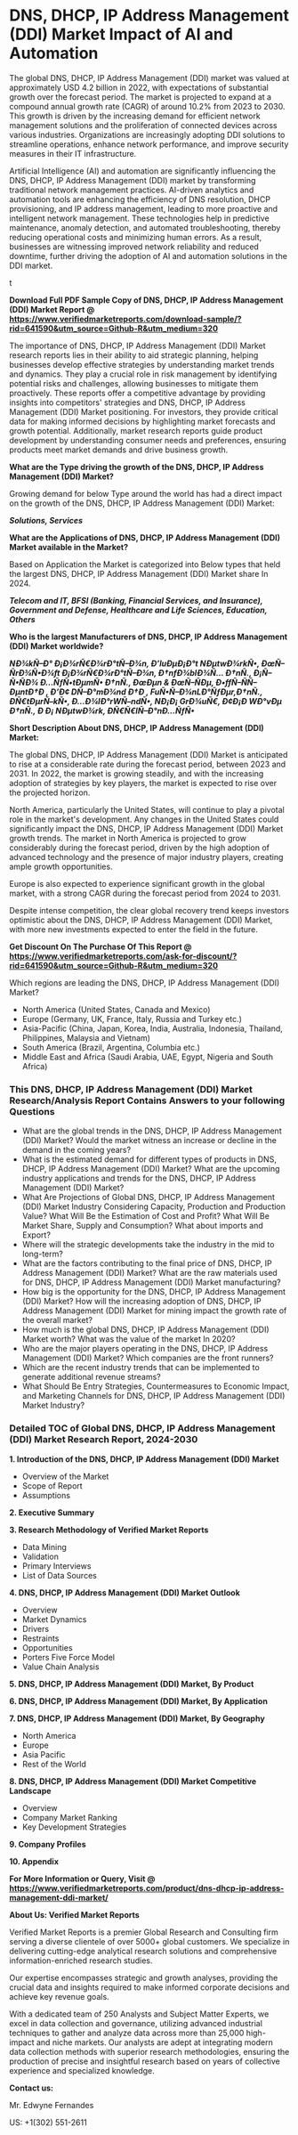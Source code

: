 <meta name="title" content="Global DNS, DHCP, IP Address Management (DDI) Market Impact of AI and Automation"><meta name="description" content="The global DNS, DHCP, IP Address Management (DDI) market was valued at approximately USD 4.2 billion in 2022, with expectations of substantial growth over the forecast"><meta name="title" content="DNS, DHCP, IP Address Management (DDI) Market Size, Share, Scope, Trends, Growth, Opportunities, Analysis, Forecast"><h1>DNS, DHCP, IP Address Management (DDI) Market Impact of AI and Automation</h1><p>The global DNS, DHCP, IP Address Management (DDI) market was valued at approximately USD 4.2 billion in 2022, with expectations of substantial growth over the forecast period. The market is projected to expand at a compound annual growth rate (CAGR) of around 10.2% from 2023 to 2030. This growth is driven by the increasing demand for efficient network management solutions and the proliferation of connected devices across various industries. Organizations are increasingly adopting DDI solutions to streamline operations, enhance network performance, and improve security measures in their IT infrastructure.</p><p>Artificial Intelligence (AI) and automation are significantly influencing the DNS, DHCP, IP Address Management (DDI) market by transforming traditional network management practices. AI-driven analytics and automation tools are enhancing the efficiency of DNS resolution, DHCP provisioning, and IP address management, leading to more proactive and intelligent network management. These technologies help in predictive maintenance, anomaly detection, and automated troubleshooting, thereby reducing operational costs and minimizing human errors. As a result, businesses are witnessing improved network reliability and reduced downtime, further driving the adoption of AI and automation solutions in the DDI market.</p>t</p><p id="" class=""><strong>Download Full PDF Sample Copy of DNS, DHCP, IP Address Management (DDI) Market Report @ <a href="https://www.verifiedmarketreports.com/download-sample/?rid=641590&utm_source=Github-R&utm_medium=320" target="_blank">https://www.verifiedmarketreports.com/download-sample/?rid=641590&utm_source=Github-R&utm_medium=320</a></strong></p><p>The importance of&nbsp;DNS, DHCP, IP Address Management (DDI) Market research reports lies in their ability to aid strategic planning, helping businesses develop effective strategies by understanding market trends and dynamics. They play a crucial role in risk management by identifying potential risks and challenges, allowing businesses to mitigate them proactively. These reports offer a competitive advantage by providing insights into competitors' strategies and DNS, DHCP, IP Address Management (DDI) Market positioning. For investors, they provide critical data for making informed decisions by highlighting market forecasts and growth potential. Additionally, market research reports guide product development by understanding consumer needs and preferences, ensuring products meet market demands and drive business growth.</p><p><strong>What are the&nbsp;Type driving the growth of the DNS, DHCP, IP Address Management (DDI) Market?</strong></p><p id="" class="">Growing demand for below Type around the world has had a direct impact on the growth of the DNS, DHCP, IP Address Management (DDI) Market:</p><em><strong>Solutions, Services</strong></em></p><strong>What are the&nbsp;Applications&nbsp;of DNS, DHCP, IP Address Management (DDI) Market available in the Market?</strong></p><p id="" class="">Based on Application the Market is categorized into Below types that held the largest DNS, DHCP, IP Address Management (DDI) Market share In 2024.</p><em><strong>Telecom and IT, BFSI (Banking, Financial Services, and Insurance), Government and Defense, Healthcare and Life Sciences, Education, Others</strong></em></p><strong>Who is the largest Manufacturers of DNS, DHCP, IP Address Management (DDI) Market worldwide?</strong></p><p><em><strong>NÐ¾kÑ–Ð° Ð¡Ð¾rÑ€Ð¾rÐ°tÑ–Ð¾n, Ð’luÐµÐ¡Ð°t NÐµtwÐ¾rkÑ•, ÐœÑ–ÑrÐ¾Ñ•Ð¾ft Ð¡Ð¾rÑ€Ð¾rÐ°tÑ–Ð¾n, Ð†nfÐ¾blÐ¾Ñ… Ð†nÑ., Ð¡Ñ–Ñ•ÑÐ¾ Ð…ÑƒÑ•tÐµmÑ• Ð†nÑ., ÐœÐµn & ÐœÑ–ÑÐµ, Ð•ffÑ–ÑÑ–ÐµntÐ†Ð , Ð’Ð¢ DÑ–Ð°mÐ¾nd Ð†Ð , FuÑ•Ñ–Ð¾nLÐ°ÑƒÐµr,Ð†nÑ., ÐÑ€tÐµrÑ–kÑ•, Ð…Ð¾lÐ°rWÑ–ndÑ•, NÐ¡Ð¡ GrÐ¾uÑ€, Ð¢Ð¡Ð WÐ°vÐµ Ð†nÑ., Ð Ð¡ NÐµtwÐ¾rk, ÐÑ€Ñ€lÑ–Ð°nÐ…ÑƒÑ•</strong></em></p><p id="" class=""><strong>Short Description About DNS, DHCP, IP Address Management (DDI) Market:</strong></p><p>The global DNS, DHCP, IP Address Management (DDI) Market is anticipated to rise at a considerable rate during the forecast period, between 2023 and 2031. In 2022, the market is growing steadily, and with the increasing adoption of strategies by key players, the market is expected to rise over the projected horizon.</p><p>North America, particularly the United States, will continue to play a pivotal role in the market's development. Any changes in the United States could significantly impact the DNS, DHCP, IP Address Management (DDI) Market growth trends. The market in North America is projected to grow considerably during the forecast period, driven by the high adoption of advanced technology and the presence of major industry players, creating ample growth opportunities.</p><p>Europe is also expected to experience significant growth in the global market, with a strong CAGR during the forecast period from 2024 to 2031.</p><p>Despite intense competition, the clear global recovery trend keeps investors optimistic about the DNS, DHCP, IP Address Management (DDI) Market, with more new investments expected to enter the field in the future.</p><p id="" class=""><strong>Get Discount On The Purchase Of This Report @ <a href="https://www.verifiedmarketreports.com/ask-for-discount/?rid=641590&utm_source=Github-R&utm_medium=320" target="_blank">https://www.verifiedmarketreports.com/ask-for-discount/?rid=641590&utm_source=Github-R&utm_medium=320</a></strong></p>Which regions are leading the DNS, DHCP, IP Address Management (DDI) Market?</p><ul><li>North America (United States, Canada and Mexico)</li><li>Europe (Germany, UK, France, Italy, Russia and Turkey etc.)</li><li>Asia-Pacific (China, Japan, Korea, India, Australia, Indonesia, Thailand, Philippines, Malaysia and Vietnam)</li><li>South America (Brazil, Argentina, Columbia etc.)</li><li>Middle East and Africa (Saudi Arabia, UAE, Egypt, Nigeria and South Africa)</li></ul><h3 id="" class="">This DNS, DHCP, IP Address Management (DDI) Market Research/Analysis Report Contains Answers to your following Questions</h3><ul><li>What are the global trends in the DNS, DHCP, IP Address Management (DDI) Market? Would the market witness an increase or decline in the demand in the coming years?</li><li>What is the estimated demand for different types of products in DNS, DHCP, IP Address Management (DDI) Market? What are the upcoming industry applications and trends for the DNS, DHCP, IP Address Management (DDI) Market?</li><li>What Are Projections of Global DNS, DHCP, IP Address Management (DDI) Market Industry Considering Capacity, Production and Production Value? What Will Be the Estimation of Cost and Profit? What Will Be Market Share, Supply and Consumption? What about imports and Export?</li><li>Where will the strategic developments take the industry in the mid to long-term?</li><li>What are the factors contributing to the final price of DNS, DHCP, IP Address Management (DDI) Market? What are the raw materials used for DNS, DHCP, IP Address Management (DDI) Market manufacturing?</li><li>How big is the opportunity for the DNS, DHCP, IP Address Management (DDI) Market? How will the increasing adoption of DNS, DHCP, IP Address Management (DDI) Market for mining impact the growth rate of the overall market?</li><li>How much is the global DNS, DHCP, IP Address Management (DDI) Market worth? What was the value of the market In 2020?</li><li>Who are the major players operating in the DNS, DHCP, IP Address Management (DDI) Market? Which companies are the front runners?</li><li>Which are the recent industry trends that can be implemented to generate additional revenue streams?</li><li>What Should Be Entry Strategies, Countermeasures to Economic Impact, and Marketing Channels for DNS, DHCP, IP Address Management (DDI) Market Industry?</li></ul><h3 id="" class="">Detailed TOC of Global DNS, DHCP, IP Address Management (DDI) Market Research Report, 2024-2030</h3><p id="" class=""><strong>1. Introduction of the DNS, DHCP, IP Address Management (DDI) Market</strong></p><ul><li>Overview of the Market</li><li>Scope of Report</li><li>Assumptions</li></ul><p id="" class=""><strong>2. Executive Summary</strong></p><p id="" class=""><strong>3. Research Methodology of Verified Market Reports</strong></p><ul><li>Data Mining</li><li>Validation</li><li>Primary Interviews</li><li>List of Data Sources</li></ul><p id="" class=""><strong>4. DNS, DHCP, IP Address Management (DDI) Market Outlook</strong></p><ul><li>Overview</li><li>Market Dynamics</li><li>Drivers</li><li>Restraints</li><li>Opportunities</li><li>Porters Five Force Model</li><li>Value Chain Analysis</li></ul><p id="" class=""><strong>5. DNS, DHCP, IP Address Management (DDI) Market, By Product</strong></p><p id="" class=""><strong>6. DNS, DHCP, IP Address Management (DDI) Market, By Application</strong></p><p id="" class=""><strong>7. DNS, DHCP, IP Address Management (DDI) Market, By Geography</strong></p><ul><li>North America</li><li>Europe</li><li>Asia Pacific</li><li>Rest of the World</li></ul><p id="" class=""><strong>8. DNS, DHCP, IP Address Management (DDI) Market Competitive Landscape</strong></p><ul><li>Overview</li><li>Company Market Ranking</li><li>Key Development Strategies</li></ul><p id="" class=""><strong>9. Company Profiles</strong></p><p id="" class=""><strong>10. Appendix</strong></p><p id="" class=""><strong>For More Information or Query, Visit @ <a href="https://www.verifiedmarketreports.com/product/dns-dhcp-ip-address-management-ddi-market/" target="_blank">https://www.verifiedmarketreports.com/product/dns-dhcp-ip-address-management-ddi-market/</a></strong></p><p id="" class=""><strong>About Us: Verified Market Reports</strong></p><p id="" class="">Verified Market Reports is a premier Global Research and Consulting firm serving a diverse clientele of over 5000+ global customers. We specialize in delivering cutting-edge analytical research solutions and comprehensive information-enriched research studies.</p><p id="" class="">Our expertise encompasses strategic and growth analyses, providing the crucial data and insights required to make informed corporate decisions and achieve key revenue goals.</p><p id="" class="">With a dedicated team of 250 Analysts and Subject Matter Experts, we excel in data collection and governance, utilizing advanced industrial techniques to gather and analyze data across more than 25,000 high-impact and niche markets. Our analysts are adept at integrating modern data collection methods with superior research methodologies, ensuring the production of precise and insightful research based on years of collective experience and specialized knowledge.</p><p id="" class=""><strong>Contact us:</strong></p><p id="" class="">Mr. Edwyne Fernandes</p><p id="" class="">US: +1(302) 551-2611</p>